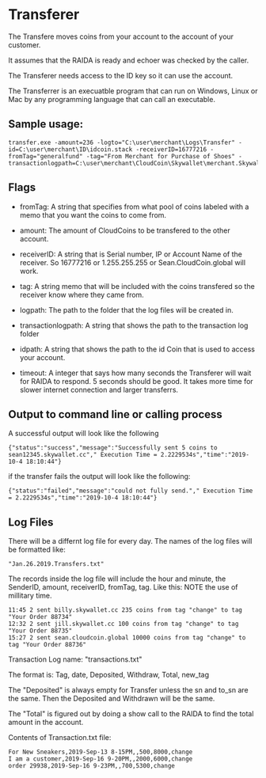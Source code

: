 # Transferer

The Transfere moves coins from your account to the account of your customer. 

It assumes that the RAIDA is ready and echoer was checked by the caller. 

The Transferer needs access to the ID key so it can use the account. 

The Transferrer is an execuatble program that can run on Windows, Linux or Mac by any programming language that can call an executable. 

## Sample usage:
```
transfer.exe -amount=236 -logto="C:\user\merchant\Logs\Transfer" -id=C:\user\merchant\ID\idcoin.stack -receiverID=16777216 -fromTag="generalfund" -tag="From Merchant for Purchase of Shoes" -transactionlogpath=C:\user\merchant\CloudCoin\Skywallet\merchant.Skywallet.cc\
```

## Flags

* fromTag: A string that specifies from what pool of coins labeled with a memo that you want the coins to come from. 

* amount: The amount of CloudCoins to be transfered to the other account. 

* receiverID: A string that is Serial number, IP or Account Name of the receiver. So 16777216 or 1.255.255.255 or Sean.CloudCoin.global will work. 

* tag: A string memo that will be included with the coins transfered so the receiver know where they came from. 

* logpath: The path to the folder that the log files will be created in.

* transactionlogpath: A string that shows the path to the transaction log folder

* idpath: A string that shows the path to the id Coin that is used to access your account.

* timeout: A integer that says how many seconds the Transferer will wait for RAIDA to respond. 5 seconds should be good. It takes more time for slower internet connection and larger transferrs. 

## Output to command line or calling process
A successful output will look like the following 
```
{"status":"success","message":"Successfully sent 5 coins to sean12345.skywallet.cc"," Execution Time = 2.2229534s","time":"2019-10-4 18:10:44"}
```
if the transfer fails the output will look like the following:
```
{"status":"failed","message":"could not fully send."," Execution Time = 2.2229534s","time":"2019-10-4 18:10:44"}
```


## Log Files

There will be a differnt log file for every day. The names of the log files will be formatted like: 
```
"Jan.26.2019.Transfers.txt"
```
The records inside the log file will include the hour and minute, the SenderID, amount, receiverID, fromTag, tag. Like this: NOTE the use of millitary time. 
```
11:45 2 sent billy.skywallet.cc 235 coins from tag "change" to tag "Your Order 88734"
12:32 2 sent jill.skywallet.cc 100 coins from tag "change" to tag "Your Order 88735"
15:27 2 sent sean.cloudcoin.global 10000 coins from tag "change" to tag "Your Order 88736"
```

Transaction Log name: "transactions.txt"

The format is: Tag, date, Deposited, Withdraw, Total, new_tag

The "Deposited" is always empty for Transfer unless the sn and to_sn are the same. Then the Deposited and Withdrawn will be the same.

The "Total" is figured out by doing a show call to the RAIDA to find the total amount in the account.

Contents of Transaction.txt file:
```
For New Sneakers,2019-Sep-13 8-15PM,,500,8000,change
I am a customer,2019-Sep-16 9-20PM,,2000,6000,change
order 29938,2019-Sep-16 9-23PM,,700,5300,change
```
